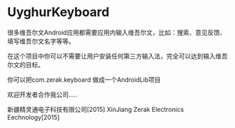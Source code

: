 UyghurKeyboard
==============

很多维吾尔文Android应用都需要应用内输入维吾尔文，比如：搜索、意见反馈、填写维吾尔文名字等等。

在这个项目中你可以不需要让用户安装任何第三方输入法，完全可以达到输入维吾尔文的目标。

你可以把com.zerak.keyboard 做成一个AndroidLib项目

欢迎开发者合作我公司.....

新疆精灵通电子科技有限公司[2015]
XinJiang Zerak Electronics Eechnology[2015]

